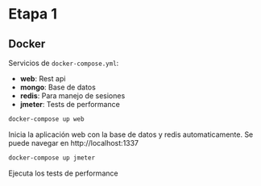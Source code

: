 # Etapa 1

## Docker
Servicios de `docker-compose.yml`:
- **web**: Rest api
- **mongo**: Base de datos
- **redis**: Para manejo de sesiones
- **jmeter**: Tests de performance

``` bash
docker-compose up web
```
Inicia la aplicación web con la base de datos y redis automaticamente. Se puede navegar en http://localhost:1337

``` bash
docker-compose up jmeter
```

Ejecuta los tests de performance
